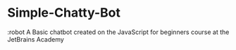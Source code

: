 # Simple-Chatty-Bot
:robot A Basic chatbot created on the JavaScript for beginners course at the JetBrains Academy
